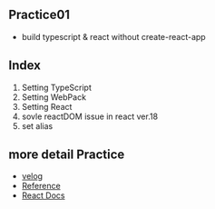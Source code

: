 ## Practice01
- build typescript & react without create-react-app

## Index
1. Setting TypeScript
2. Setting WebPack
3. Setting React
4. sovle reactDOM issue in react ver.18
5. set alias

## more detail Practice
- [velog](https://velog.io/@hancihu/React-%EA%B3%B5%EC%8B%9D-%EB%AC%B8%EC%84%9C-%EC%9D%BD%EA%B8%B0-0-CRA-%EC%97%86%EC%9D%B4-%EB%A6%AC%EC%95%A1%ED%8A%B8-%ED%83%80%EC%9E%85%EC%8A%A4%ED%81%AC%EB%A6%BD%ED%8A%B8-%EC%84%B8%ED%8C%85%ED%95%98%EA%B8%B0)
- [Reference](https://velog.io/@peacesong/create-react-app-%EC%97%86%EC%9D%B4-React-Typescript-%EA%B0%9C%EB%B0%9C-%ED%99%98%EA%B2%BD-%EC%84%B8%ED%8C%85%ED%95%98%EA%B8%B0)
- [React Docs](https://ko.reactjs.org/)